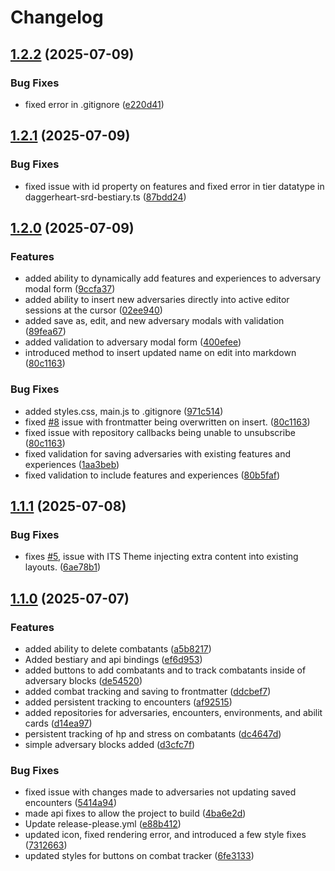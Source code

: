 # Changelog

## [1.2.2](https://github.com/gotsanity/Obsidian-Daggerheart-Tools/compare/1.2.1...1.2.2) (2025-07-09)


### Bug Fixes

* fixed error in .gitignore ([e220d41](https://github.com/gotsanity/Obsidian-Daggerheart-Tools/commit/e220d41b8a19205896a19693f67f9f4caba4b59b))

## [1.2.1](https://github.com/gotsanity/Obsidian-Daggerheart-Tools/compare/1.2.0...1.2.1) (2025-07-09)


### Bug Fixes

* fixed issue with id property on features and fixed error in tier datatype in daggerheart-srd-bestiary.ts ([87bdd24](https://github.com/gotsanity/Obsidian-Daggerheart-Tools/commit/87bdd24e510547d32b7d6aa7cd430fecf52b8004))

## [1.2.0](https://github.com/gotsanity/Obsidian-Daggerheart-Tools/compare/1.1.1...1.2.0) (2025-07-09)


### Features

* added ability to dynamically add features and experiences to adversary modal form ([9ccfa37](https://github.com/gotsanity/Obsidian-Daggerheart-Tools/commit/9ccfa37b658d5fbde22bdd2d1050d725fae7d6e0))
* added ability to insert new adversaries directly into active editor sessions at the cursor ([02ee940](https://github.com/gotsanity/Obsidian-Daggerheart-Tools/commit/02ee940c5f6cfbec7175da9fe66c217bb0089343))
* added save as, edit, and new adversary modals with validation ([89fea67](https://github.com/gotsanity/Obsidian-Daggerheart-Tools/commit/89fea67e998d1b8b010cbfc4469a80b9e1c89a5e))
* added validation to adversary modal form ([400efee](https://github.com/gotsanity/Obsidian-Daggerheart-Tools/commit/400efee0672011e2115cbd5a93886b1553ee99aa))
* introduced method to insert updated name on edit into markdown ([80c1163](https://github.com/gotsanity/Obsidian-Daggerheart-Tools/commit/80c1163c5d278300cd54d3853a310165a2c53b8e))


### Bug Fixes

* added styles.css, main.js to .gitignore ([971c514](https://github.com/gotsanity/Obsidian-Daggerheart-Tools/commit/971c5145a3d5a299dfadfbd5bf67cba973c6e785))
* fixed [#8](https://github.com/gotsanity/Obsidian-Daggerheart-Tools/issues/8) issue with frontmatter being overwritten on insert. ([80c1163](https://github.com/gotsanity/Obsidian-Daggerheart-Tools/commit/80c1163c5d278300cd54d3853a310165a2c53b8e))
* fixed issue with repository callbacks being unable to unsubscribe ([80c1163](https://github.com/gotsanity/Obsidian-Daggerheart-Tools/commit/80c1163c5d278300cd54d3853a310165a2c53b8e))
* fixed validation for saving adversaries with existing features and experiences ([1aa3beb](https://github.com/gotsanity/Obsidian-Daggerheart-Tools/commit/1aa3beb68415b8b659b7dfc79ec651e95d1310d5))
* fixed validation to include features and experiences ([80b5faf](https://github.com/gotsanity/Obsidian-Daggerheart-Tools/commit/80b5fafb0d63f4d73de8ca2aeaedf20e62984b3d))

## [1.1.1](https://github.com/gotsanity/Obsidian-Daggerheart-Tools/compare/1.1.0...1.1.1) (2025-07-08)


### Bug Fixes

* fixes [#5](https://github.com/gotsanity/Obsidian-Daggerheart-Tools/issues/5), issue with ITS Theme injecting extra content into existing layouts. ([6ae78b1](https://github.com/gotsanity/Obsidian-Daggerheart-Tools/commit/6ae78b1727be701ba1db4f6076f9168f791bd001))

## [1.1.0](https://github.com/gotsanity/Obsidian-Daggerheart-Tools/compare/v1.0.0...1.1.0) (2025-07-07)


### Features

* added ability to delete combatants ([a5b8217](https://github.com/gotsanity/Obsidian-Daggerheart-Tools/commit/a5b8217f5ff6cb093c64f601082e2c39a5127925))
* Added bestiary and api bindings ([ef6d953](https://github.com/gotsanity/Obsidian-Daggerheart-Tools/commit/ef6d9531794459e0d69348a7fe4aa7196ed5448e))
* added buttons to add combatants and to track combatants inside of adversary blocks ([de54520](https://github.com/gotsanity/Obsidian-Daggerheart-Tools/commit/de54520e0326a332477224bf7d1ce20acea32ae9))
* added combat tracking and saving to frontmatter ([ddcbef7](https://github.com/gotsanity/Obsidian-Daggerheart-Tools/commit/ddcbef7d820c09aba0e6d085863fd83f1bb62c88))
* added persistent tracking to encounters ([af92515](https://github.com/gotsanity/Obsidian-Daggerheart-Tools/commit/af9251548db3215ae15a60e98c5b267d00159300))
* added repositories for adversaries, encounters, environments, and abilit cards ([d14ea97](https://github.com/gotsanity/Obsidian-Daggerheart-Tools/commit/d14ea973318ecdd25ffe335ffe3d377cc56bb84b))
* persistent tracking of hp and stress on combatants ([dc4647d](https://github.com/gotsanity/Obsidian-Daggerheart-Tools/commit/dc4647d98cd2e57a4e0205652e2097580adba75b))
* simple adversary blocks added ([d3cfc7f](https://github.com/gotsanity/Obsidian-Daggerheart-Tools/commit/d3cfc7f5cdb77f1bccf4aa45b8cf954c713651ba))


### Bug Fixes

* fixed issue with changes made to adversaries not updating saved encounters ([5414a94](https://github.com/gotsanity/Obsidian-Daggerheart-Tools/commit/5414a94aea6b2be3e64455121401e634eff2c077))
* made api fixes to allow the project to build ([4ba6e2d](https://github.com/gotsanity/Obsidian-Daggerheart-Tools/commit/4ba6e2d6ed7bec1f8d58ea320df306c93acf79b1))
* Update release-please.yml ([e88b412](https://github.com/gotsanity/Obsidian-Daggerheart-Tools/commit/e88b412c591bd17da8de07210c69ee2e62365457))
* updated icon, fixed rendering error, and introduced a few style fixes ([7312663](https://github.com/gotsanity/Obsidian-Daggerheart-Tools/commit/731266311822b1965f7dd64b766dc2009d7312b2))
* updated styles for buttons on combat tracker ([6fe3133](https://github.com/gotsanity/Obsidian-Daggerheart-Tools/commit/6fe3133a7c6afc68f1bb9f89148ef3629674fd95))

